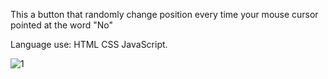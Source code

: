 This a button that randomly change position every time your mouse cursor pointed at the word "No"

Language use:
HTML
CSS
JavaScript.

![1](https://user-images.githubusercontent.com/130123956/233647250-bc33af9f-e6e8-453c-9bcf-8b6e71c89978.png)
